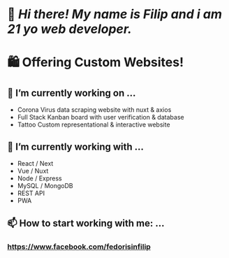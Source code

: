 # 👋 _Hi there! My name is Filip and i am 21 yo web developer._ 
# 🛍 **Offering Custom Websites!**                                                              

## 🔭 I’m currently working on ...
  * Corona Virus data scraping website with nuxt & axios
  * Full Stack Kanban board with user verification & database 
  * Tattoo Custom representational & interactive website
  
## 🌱 I’m currently working with ...
  * React / Next
  * Vue / Nuxt
  * Node / Express
  * MySQL / MongoDB
  * REST API
  * PWA
  
## 📫 How to start working with me: ...
  ### https://www.facebook.com/fedorisinfilip
